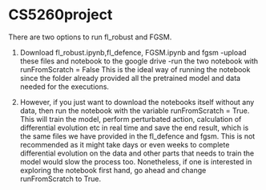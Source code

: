 # CS5260project

There are two options to run fl_robust and FGSM.

1. Download fl_robust.ipynb,fl_defence, FGSM.ipynb and fgsm 
   -upload these files and notebook to the google drive 
   -run the two notebook with runFromScratch = False
This is the ideal way of running the notebook since the folder already provided all the pretrained model and data needed for the executions.

2. However, if you just want to download the notebooks itself without any data, then run the notebook with the variable runFromScratch = True.
This will train the model, perform perturbated action, calculation of differential evolution etc in real time and save the end result, which is the same files we have provided in the fl_defence and fgsm. This is not recommended as it might take days or even weeks to complete differential evolution on the data and other parts that needs to train the model would slow the process too. Nonetheless, if one is interested in exploring the notebook first hand, go ahead and change runFromScratch to True.
